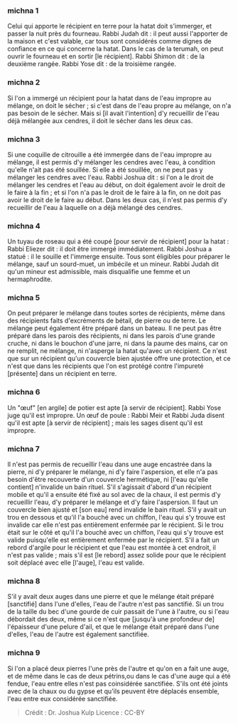 
### michna 1
Celui qui apporte le récipient en terre pour la hatat doit s'immerger, et passer la nuit près du fourneau. Rabbi Judah dit : il peut aussi l'apporter de la maison et c'est valable, car tous sont considérés comme dignes de confiance en ce qui concerne la hatat. Dans le cas de la terumah, on peut ouvrir le fourneau et en sortir [le récipient]. Rabbi Shimon dit : de la deuxième rangée. Rabbi Yose dit : de la troisième rangée.

### michna 2
Si l'on a immergé un récipient pour la hatat dans de l'eau impropre au mélange, on doit le sécher ; si c'est dans de l'eau propre au mélange, on n'a pas besoin de le sécher. Mais si [il avait l'intention] d'y recueillir de l'eau déjà mélangée aux cendres, il doit le sécher dans les deux cas.

### michna 3
Si une coquille de citrouille a été immergée dans de l'eau impropre au mélange, il est permis d'y mélanger les cendres avec l'eau, à condition qu'elle n'ait pas été souillée. Si elle a été souillée, on ne peut pas y mélanger les cendres avec l'eau. Rabbi Joshua dit : si l'on a le droit de mélanger les cendres et l'eau au début, on doit également avoir le droit de le faire à la fin ; et si l'on n'a pas le droit de le faire à la fin, on ne doit pas avoir le droit de le faire au début. Dans les deux cas, il n'est pas permis d'y recueillir de l'eau à laquelle on a déjà mélangé des cendres.

### michna 4
Un tuyau de roseau qui a été coupé [pour servir de récipient] pour la hatat : Rabbi Eliezer dit : il doit être immergé immédiatement. Rabbi Joshua a statué : il le souille et l'immerge ensuite. Tous sont éligibles pour préparer le mélange, sauf un sourd-muet, un imbécile et un mineur. Rabbi Judah dit qu'un mineur est admissible, mais disqualifie une femme et un hermaphrodite.

### michna 5
On peut préparer le mélange dans toutes sortes de récipients, même dans des récipients faits d'excréments de bétail, de pierre ou de terre. Le mélange peut également être préparé dans un bateau. Il ne peut pas être préparé dans les parois des récipients, ni dans les parois d'une grande cruche, ni dans le bouchon d'une jarre, ni dans la paume des mains, car on ne remplit, ne mélange, ni n'asperge la hatat qu'avec un récipient. Ce n'est que sur un récipient qu'un couvercle bien ajustée offre une protection, et ce n'est que dans les récipients que l'on est protégé contre l'impureté [présente] dans un récipient en terre.

### michna 6
Un "œuf" [en argile] de potier est apte [à servir de récipient]. Rabbi Yose juge qu'il est impropre. Un œuf de poule : Rabbi Meir et Rabbi Juda disent qu'il est apte [à servir de récipient] ; mais les sages disent qu'il est impropre.

### michna 7
Il n'est pas permis de recueillir l'eau dans une auge encastrée dans la pierre, ni d'y préparer le mélange, ni d'y faire l'aspersion, et elle n'a pas besoin d'être recouverte d'un couvercle hermétique, ni [l'eau qu'elle contient] n'invalide un bain rituel. S'il s'agissait d'abord d'un récipient mobile et qu'il a ensuite été fixé au sol avec de la chaux, il est permis d'y recueillir l'eau, d'y préparer le mélange et d'y faire l'aspersion. Il faut un couvercle bien ajusté et [son eau] rend invalide le bain rituel. S'il y avait un trou en dessous et qu'il l'a bouché avec un chiffon, l'eau qui s'y trouve est invalide car elle n'est pas entièrement enfermée par le récipient. Si le trou était sur le côté et qu'il l'a bouché avec un chiffon, l'eau qui s'y trouve est valide puisqu'elle est entièrement enfermée par le récipient. S'il a fait un rebord d'argile pour le récipient et que l'eau est montée à cet endroit, il n'est pas valide ; mais s'il est [le rebord] assez solide pour que le récipient soit déplacé avec elle [l'auge], l'eau est valide.

### michna 8
S'il y avait deux auges dans une pierre et que le mélange était préparé [sanctifié] dans l'une d'elles, l'eau de l'autre n'est pas sanctifié. Si un trou de la taille du bec d'une gourde de cuir passait de l'une à l'autre, ou si l'eau débordait des deux, même si ce n'est que [jusqu'à une profondeur de] l'épaisseur d'une pelure d'ail, et que le mélange était préparé dans l'une d'elles, l'eau de l'autre est également sanctifiée.

### michna 9
Si l'on a placé deux pierres l'une près de l'autre et qu'on en a fait une auge, et de même dans le cas de deux pétrins,ou dans le cas d'une auge qui a été fendue, l'eau entre elles n'est pas coinsidérée sanctifiée. S'ils ont été joints avec de la chaux ou du gypse et qu'ils peuvent être déplacés ensemble, l'eau entre eux considérée sanctifiée.

>Crédit : Dr. Joshua Kulp
>Licence : CC-BY